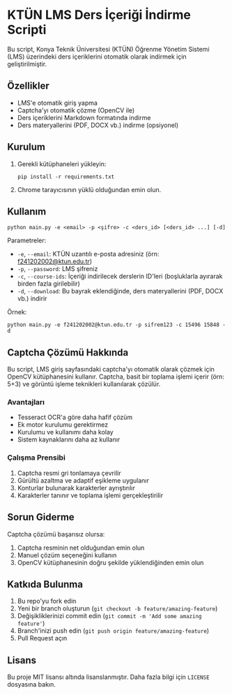 # KTÜN LMS Ders İçeriği İndirme Scripti

Bu script, Konya Teknik Üniversitesi (KTÜN) Öğrenme Yönetim Sistemi (LMS) üzerindeki ders içeriklerini otomatik olarak indirmek için geliştirilmiştir.

## Özellikler

- LMS'e otomatik giriş yapma
- Captcha'yı otomatik çözme (OpenCV ile)
- Ders içeriklerini Markdown formatında indirme
- Ders materyallerini (PDF, DOCX vb.) indirme (opsiyonel)

## Kurulum

1. Gerekli kütüphaneleri yükleyin:
   ```
   pip install -r requirements.txt
   ```

2. Chrome tarayıcısının yüklü olduğundan emin olun.

## Kullanım

```
python main.py -e <email> -p <şifre> -c <ders_id> [<ders_id> ...] [-d]
```

Parametreler:
- `-e`, `--email`: KTÜN uzantılı e-posta adresiniz (örn: f241202002@ktun.edu.tr)
- `-p`, `--password`: LMS şifreniz
- `-c`, `--course-ids`: İçeriği indirilecek derslerin ID'leri (boşluklarla ayırarak birden fazla girilebilir)
- `-d`, `--download`: Bu bayrak eklendiğinde, ders materyallerini (PDF, DOCX vb.) indirir

Örnek:
```
python main.py -e f241202002@ktun.edu.tr -p sifrem123 -c 15496 15848 -d
```

## Captcha Çözümü Hakkında

Bu script, LMS giriş sayfasındaki captcha'yı otomatik olarak çözmek için OpenCV kütüphanesini kullanır. Captcha, basit bir toplama işlemi içerir (örn: 5+3) ve görüntü işleme teknikleri kullanılarak çözülür.

### Avantajları

- Tesseract OCR'a göre daha hafif çözüm
- Ek motor kurulumu gerektirmez
- Kurulumu ve kullanımı daha kolay
- Sistem kaynaklarını daha az kullanır

### Çalışma Prensibi

1. Captcha resmi gri tonlamaya çevrilir
2. Gürültü azaltma ve adaptif eşikleme uygulanır
3. Konturlar bulunarak karakterler ayrıştırılır
4. Karakterler tanınır ve toplama işlemi gerçekleştirilir

## Sorun Giderme

Captcha çözümü başarısız olursa:
1. Captcha resminin net olduğundan emin olun
2. Manuel çözüm seçeneğini kullanın
3. OpenCV kütüphanesinin doğru şekilde yüklendiğinden emin olun

## Katkıda Bulunma

1. Bu repo'yu fork edin
2. Yeni bir branch oluşturun (`git checkout -b feature/amazing-feature`)
3. Değişikliklerinizi commit edin (`git commit -m 'Add some amazing feature'`)
4. Branch'inizi push edin (`git push origin feature/amazing-feature`)
5. Pull Request açın

## Lisans

Bu proje MIT lisansı altında lisanslanmıştır. Daha fazla bilgi için `LICENSE` dosyasına bakın.